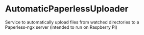 # AutomaticPaperlessUploader
Service to automatically upload files from watched directories to a Paperless-ngx server (intended to run on Raspberry Pi)
